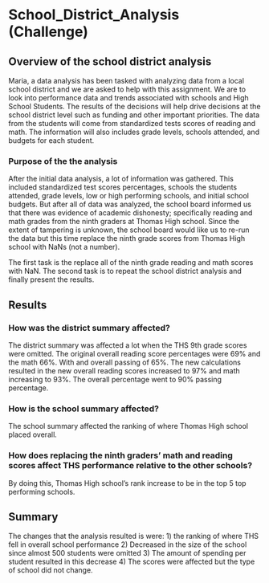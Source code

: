 # School_District_Analysis (Challenge)

## Overview of the school district analysis
Maria, a data analysis has been tasked with analyzing data from a local school district and we are asked to help with this assignment. We are to look into performance data and trends associated with schools and High School Students. The results of the decisions will help drive decisions at the school district level such as funding and other important priorities. The data from the students will come from standardized tests scores of reading and math. The information will also includes grade levels, schools attended, and budgets for each student.

### Purpose of the the analysis
After the initial data analysis, a lot of information was gathered. This included standardized test scores percentages, schools the students attended, grade levels, low or high performing schools, and initial school budgets. But after all of data was analyzed, the school board informed us that there was evidence of academic dishonesty; specifically reading and math grades from the ninth graders at Thomas High school. Since the extent of tampering is unknown, the school board would like us to re-run the data but this time replace the ninth grade scores from Thomas High school with NaNs (not a number). 

The first task is the replace all of the ninth grade reading and math scores with NaN. The second task is to repeat the school district analysis and finally present the results.

## Results
### How was the district summary affected?
The district summary was affected a lot when the THS 9th grade scores were omitted. The original overall reading score percentages were 69% and the math 66%. With and overall passing of 65%. The new calculations resulted in the new overall reading scores increased to 97% and math increasing to 93%. The overall percentage went to 90% passing percentage.

### How is the school summary affected?
The school summary affected the ranking of where Thomas High school placed overall.


### How does replacing the ninth graders’ math and reading scores affect THS performance relative to the other schools?
By doing this, Thomas High school’s rank increase to be in the top 5 top performing schools. 
	

## Summary  
The changes that the analysis resulted is were: 1) the ranking of where THS fell in overall school performance 2) Decreased in the size of the school since almost 500 students were omitted 3) The amount of spending per student resulted in this decrease 4) The scores were affected but the type of school did not change.


